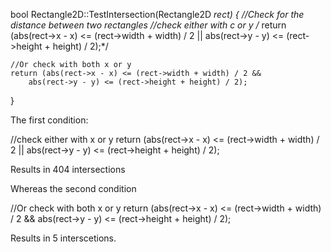bool Rectangle2D::TestIntersection(Rectangle2D *rect)
{
    //Check for the distance between two rectangles 
    //check either with c or y
   /* return (abs(rect->x - x) <= (rect->width + width) / 2 ||
        abs(rect->y - y) <= (rect->height + height) / 2);*/
        
    //Or check with both x or y 
    return (abs(rect->x - x) <= (rect->width + width) / 2 &&
        abs(rect->y - y) <= (rect->height + height) / 2);
    
}

The first condition: 

//check either with x or y
    return (abs(rect->x - x) <= (rect->width + width) / 2 ||
        abs(rect->y - y) <= (rect->height + height) / 2);

Results in 404 intersections

Whereas the second condition

 //Or check with both x or y 
    return (abs(rect->x - x) <= (rect->width + width) / 2 &&
        abs(rect->y - y) <= (rect->height + height) / 2);

Results in 5 interscetions.

